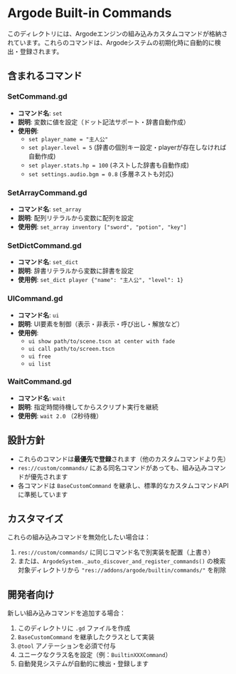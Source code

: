 # Argode Built-in Commands

このディレクトリには、Argodeエンジンの組み込みカスタムコマンドが格納されています。これらのコマンドは、Argodeシステムの初期化時に自動的に検出・登録されます。

## 含まれるコマンド

### SetCommand.gd
- **コマンド名**: `set`
- **説明**: 変数に値を設定（ドット記法サポート・辞書自動作成）
- **使用例**: 
  - `set player_name = "主人公"`
  - `set player.level = 5` (辞書の個別キー設定・playerが存在しなければ自動作成)
  - `set player.stats.hp = 100` (ネストした辞書も自動作成)
  - `set settings.audio.bgm = 0.8` (多層ネストも対応)

### SetArrayCommand.gd
- **コマンド名**: `set_array`  
- **説明**: 配列リテラルから変数に配列を設定
- **使用例**: `set_array inventory ["sword", "potion", "key"]`

### SetDictCommand.gd
- **コマンド名**: `set_dict`
- **説明**: 辞書リテラルから変数に辞書を設定
- **使用例**: `set_dict player {"name": "主人公", "level": 1}`

### UICommand.gd  
- **コマンド名**: `ui`
- **説明**: UI要素を制御（表示・非表示・呼び出し・解放など）
- **使用例**: 
  - `ui show path/to/scene.tscn at center with fade`
  - `ui call path/to/screen.tscn`
  - `ui free`
  - `ui list`

### WaitCommand.gd
- **コマンド名**: `wait`  
- **説明**: 指定時間待機してからスクリプト実行を継続
- **使用例**: `wait 2.0` （2秒待機）

## 設計方針

- これらのコマンドは**最優先で登録**されます（他のカスタムコマンドより先）
- `res://custom/commands/` にある同名コマンドがあっても、組み込みコマンドが優先されます
- 各コマンドは `BaseCustomCommand` を継承し、標準的なカスタムコマンドAPIに準拠しています

## カスタマイズ

これらの組み込みコマンドを無効化したい場合は：

1. `res://custom/commands/` に同じコマンド名で別実装を配置（上書き）
2. または、`ArgodeSystem._auto_discover_and_register_commands()` の検索対象ディレクトリから `"res://addons/argode/builtin/commands/"` を削除

## 開発者向け

新しい組み込みコマンドを追加する場合：

1. このディレクトリに `.gd` ファイルを作成
2. `BaseCustomCommand` を継承したクラスとして実装  
3. `@tool` アノテーションを必須で付与
4. ユニークなクラス名を設定（例：`BuiltinXXXCommand`）
5. 自動発見システムが自動的に検出・登録します
